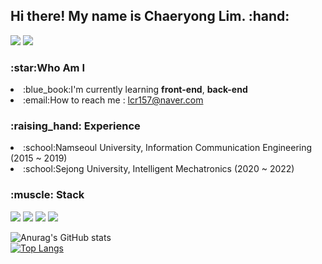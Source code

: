 <h2>Hi there! My name is Chaeryong Lim. :hand:</h2>

<a href="https://blog.naver.com/lcr157" target="_blank"><img src="https://img.shields.io/badge/BLOG-green?style=flat-square&logo=naver&logoColor=white"/></a>
<a href="https://www.instagram.com/lcr157" target="_blank"><img src="https://img.shields.io/badge/Instagram-red?style=flat-square&logo=Instagram&logoColor=white"/></a> <br>

<h3>:star:Who Am I</h3>
<p>
  <li>:blue_book:I'm currently learning <b>front-end</b>, <b>back-end</b></li>
  <li>:email:How to reach me : <a href="lcr157@naver.com target="_blank">lcr157@naver.com</a></li>
</p>

<p><h3>:raising_hand: Experience</h3></p>
<p>
  <li>:school:Namseoul University, Information Communication Engineering (2015 ~ 2019) </li>
  <li>:school:Sejong University, Intelligent Mechatronics (2020 ~ 2022) </li>
</p>
  
<p><h3>:muscle: Stack</h3></p>
<a href="" target=""><img src="https://img.shields.io/badge/python-blue?style=flat-square&logo=python&logoColor=white"/></a>
<a href="" target=""><img src="https://img.shields.io/badge/C-yellow?style=flat-square&logo=C&logoColor=white"/></a>
<a href="" target=""><img src="https://img.shields.io/badge/Slack-wine?style=flat-square&logo=Slack&logoColor=white"/></a>
<a href="" target=""><img src="https://img.shields.io/badge/GitHub-black?style=flat-square&logo=GitHub&logoColor=white"/></a> <br>

    
![Anurag's GitHub stats](https://github-readme-stats.vercel.app/api?username=lcr157&show_icons=true&theme=dracula)<br>
[![Top Langs](https://github-readme-stats.vercel.app/api/top-langs/?username=lcr157&layout=compact)](https://github.com/anuraghazra/github-readme-stats)
